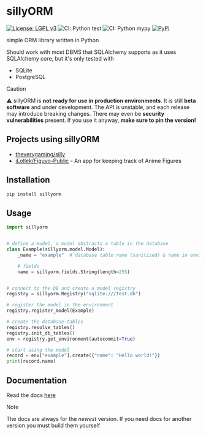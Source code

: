 # sillyORM

[![License: LGPL v3](https://img.shields.io/badge/License-LGPL_v3-blue.svg)](https://www.gnu.org/licenses/lgpl-3.0)
![CI: Python test](https://github.com/theverygaming/sillyORM/actions/workflows/test.yml/badge.svg)
![CI: Python mypy](https://github.com/theverygaming/sillyORM/actions/workflows/typecheck.yml/badge.svg)
[![PyPI](https://img.shields.io/pypi/v/sillyorm.svg)](https://pypi.org/project/sillyORM/)

simple ORM library written in Python

Should work with most DBMS that SQLAlchemy supports as it uses SQLAlchemy core, but it's only tested with
- SQLite
- PostgreSQL

> [!CAUTION]
> :warning: sillyORM is **not ready for use in production environments**.
> It is still **beta software** and under development.
> The API is unstable, and each release may introduce breaking changes.
> There may even be **security vulnerabilities** present.
> If you use it anyway, **make sure to pin the version!**

## Projects using sillyORM

- [theverygaming/silly](https://github.com/theverygaming/silly)
- [iLollek/Figuyo-Public](https://github.com/iLollek/Figuyo-Public) - An app for keeping track of Anime Figures

## Installation

```bash
pip install sillyorm
```

## Usage

```python
import sillyorm


# define a model, a model abstracts a table in the database
class Example(sillyorm.model.Model):
    _name = "example"  # database table name (sanitized) & name in environment

    # fields
    name = sillyorm.fields.String(length=255)


# connect to the DB and create a model registry
registry = sillyorm.Registry("sqlite:///test.db")

# register the model in the environment
registry.register_model(Example)

# create the database tables
registry.resolve_tables()
registry.init_db_tables()
env = registry.get_environment(autocommit=True)

# start using the model
record = env["example"].create({"name": "Hello world!"})
print(record.name)
```

## Documentation

Read the docs [here](https://theverygaming.github.io/sillyORM/)

> [!NOTE]
> The docs are always for the _newest_ version.
> If you need docs for another version you must build them yourself
